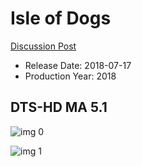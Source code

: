 # Isle of Dogs

[Discussion Post](https://www.avsforum.com/threads/bass-eq-for-filtered-movies.2995212/post-58049664)

* Release Date: 2018-07-17
* Production Year: 2018

## DTS-HD MA 5.1

![img 0](https://i.imgur.com/7mbguhx.jpg)

![img 1](https://i.imgur.com/WgwMUpy.png)

